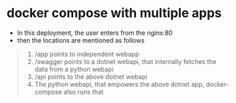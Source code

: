 # docker compose with multiple apps

* In this deployment, the user enters from the nginx:80
* then the locations are mentioned as follows
> 1. /app points to independent webapp
> 2. /swagger points to a dotnet webapi, that internally fetches the data from a python webapi
> 3. /api points to the above dotnet webapi
> 4. The python webapi, that empowers the above dotnet app, docker-compose also runs that

